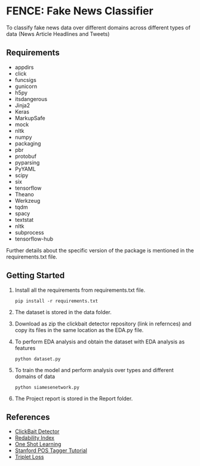 # FENCE: Fake News Classifier

To classify fake news data over different domains across different types of data (News Article Headlines and Tweets)

## Requirements 

- appdirs
- click
- funcsigs
- gunicorn
- h5py
- itsdangerous
- Jinja2
- Keras
- MarkupSafe
- mock
- nltk
- numpy
- packaging
- pbr
- protobuf
- pyparsing
- PyYAML
- scipy
- six
- tensorflow
- Theano
- Werkzeug
- tqdm
- spacy
- textstat
- nltk
- subprocess
- tensorflow-hub

Further details about the specific version of the package is mentioned in the requirements.txt file.

## Getting Started

1. Install all the requirements from requirements.txt file. 

       pip install -r requirements.txt

2. The dataset is stored in the data folder. 

3. Download as zip the clickbait detector repository (link in refernces) and copy its files in the same location as the EDA.py file.

4. To perform EDA analysis and obtain the dataset with EDA analysis as features

       python dataset.py

5. To train the model and perform analysis over types and different domains of data 

       python siamesenetwork.py

6. The Project report is stored in the Report folder.

## References

- [ClickBait Detector](https://github.com/saurabhmathur96/clickbait-detector)
- [Redability Index](https://www.geeksforgeeks.org/readability-index-pythonnlp/)
- [One Shot Learning](https://towardsdatascience.com/one-shot-learning-with-siamese-networks-using-keras-17f34e75bb3d)
- [Stanford POS Tagger Tutorial](https://www.linguisticsweb.org/doku.phpid=linguisticsweb:tutorials:linguistics_tutorials:automaticannotation:stanford_pos_tagger_python)
- [Triplet Loss](https://www.youtube.com/watch?v=d2XB5-tuCWU)


